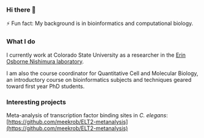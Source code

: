 ### Hi there 👋

⚡ Fun fact: My background is in bioinformatics and computational biology.  


### What I do
I currently work at Colorado State University as a researcher in the [Erin Osborne Nishimura laboratory](onishlab.colostate.edu). 

I am also the course coordinator for Quantitative Cell and Molecular Biology, an introductory course on bioinformatics subjects and techniques geared toward first year PhD students.

### Interesting projects

Meta-analysis of transcription factor binding sites in *C. elegans*: [https://github.com/meekrob/ELT2-metanalysis](https://github.com/meekrob/ELT2-metanalysis)

<!--
**meekrob/meekrob** is a ✨ _special_ ✨ repository because its `README.md` (this file) appears on your GitHub profile.

Here are some ideas to get you started:

- 🔭 I’m currently working on ...
- 🌱 I’m currently learning ...
- 👯 I’m looking to collaborate on ...
- 🤔 I’m looking for help with ...
- 💬 Ask me about ...
- 📫 How to reach me: ...
- 😄 Pronouns: ...
- ⚡ Fun fact: ...
-->
